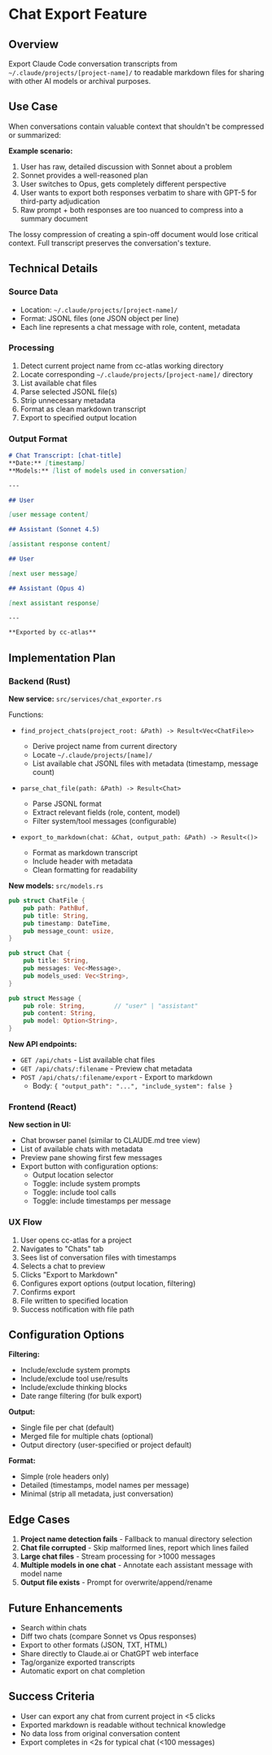 # Chat Export Feature

## Overview

Export Claude Code conversation transcripts from `~/.claude/projects/[project-name]/` to readable markdown files for sharing with other AI models or archival purposes.

## Use Case

When conversations contain valuable context that shouldn't be compressed or summarized:

**Example scenario:**
1. User has raw, detailed discussion with Sonnet about a problem
2. Sonnet provides a well-reasoned plan
3. User switches to Opus, gets completely different perspective
4. User wants to export both responses verbatim to share with GPT-5 for third-party adjudication
5. Raw prompt + both responses are too nuanced to compress into a summary document

The lossy compression of creating a spin-off document would lose critical context. Full transcript preserves the conversation's texture.

## Technical Details

### Source Data
- Location: `~/.claude/projects/[project-name]/`
- Format: JSONL files (one JSON object per line)
- Each line represents a chat message with role, content, metadata

### Processing
1. Detect current project name from cc-atlas working directory
2. Locate corresponding `~/.claude/projects/[project-name]/` directory
3. List available chat files
4. Parse selected JSONL file(s)
5. Strip unnecessary metadata
6. Format as clean markdown transcript
7. Export to specified output location

### Output Format

```markdown
# Chat Transcript: [chat-title]
**Date:** [timestamp]
**Models:** [list of models used in conversation]

---

## User

[user message content]

## Assistant (Sonnet 4.5)

[assistant response content]

## User

[next user message]

## Assistant (Opus 4)

[next assistant response]

---

**Exported by cc-atlas**
```

## Implementation Plan

### Backend (Rust)

**New service:** `src/services/chat_exporter.rs`

Functions:
- `find_project_chats(project_root: &Path) -> Result<Vec<ChatFile>>`
  - Derive project name from current directory
  - Locate `~/.claude/projects/[name]/`
  - List available chat JSONL files with metadata (timestamp, message count)

- `parse_chat_file(path: &Path) -> Result<Chat>`
  - Parse JSONL format
  - Extract relevant fields (role, content, model)
  - Filter system/tool messages (configurable)

- `export_to_markdown(chat: &Chat, output_path: &Path) -> Result<()>`
  - Format as markdown transcript
  - Include header with metadata
  - Clean formatting for readability

**New models:** `src/models.rs`
```rust
pub struct ChatFile {
    pub path: PathBuf,
    pub title: String,
    pub timestamp: DateTime,
    pub message_count: usize,
}

pub struct Chat {
    pub title: String,
    pub messages: Vec<Message>,
    pub models_used: Vec<String>,
}

pub struct Message {
    pub role: String,        // "user" | "assistant"
    pub content: String,
    pub model: Option<String>,
}
```

**New API endpoints:**
- `GET /api/chats` - List available chat files
- `GET /api/chats/:filename` - Preview chat metadata
- `POST /api/chats/:filename/export` - Export to markdown
  - Body: `{ "output_path": "...", "include_system": false }`

### Frontend (React)

**New section in UI:**
- Chat browser panel (similar to CLAUDE.md tree view)
- List of available chats with metadata
- Preview pane showing first few messages
- Export button with configuration options:
  - Output location selector
  - Toggle: include system prompts
  - Toggle: include tool calls
  - Toggle: include timestamps per message

### UX Flow

1. User opens cc-atlas for a project
2. Navigates to "Chats" tab
3. Sees list of conversation files with timestamps
4. Selects a chat to preview
5. Clicks "Export to Markdown"
6. Configures export options (output location, filtering)
7. Confirms export
8. File written to specified location
9. Success notification with file path

## Configuration Options

**Filtering:**
- Include/exclude system prompts
- Include/exclude tool use/results
- Include/exclude thinking blocks
- Date range filtering (for bulk export)

**Output:**
- Single file per chat (default)
- Merged file for multiple chats (optional)
- Output directory (user-specified or project default)

**Format:**
- Simple (role headers only)
- Detailed (timestamps, model names per message)
- Minimal (strip all metadata, just conversation)

## Edge Cases

1. **Project name detection fails** - Fallback to manual directory selection
2. **Chat file corrupted** - Skip malformed lines, report which lines failed
3. **Large chat files** - Stream processing for >1000 messages
4. **Multiple models in one chat** - Annotate each assistant message with model name
5. **Output file exists** - Prompt for overwrite/append/rename

## Future Enhancements

- Search within chats
- Diff two chats (compare Sonnet vs Opus responses)
- Export to other formats (JSON, TXT, HTML)
- Share directly to Claude.ai or ChatGPT web interface
- Tag/organize exported transcripts
- Automatic export on chat completion

## Success Criteria

- User can export any chat from current project in <5 clicks
- Exported markdown is readable without technical knowledge
- No data loss from original conversation content
- Export completes in <2s for typical chat (<100 messages)
